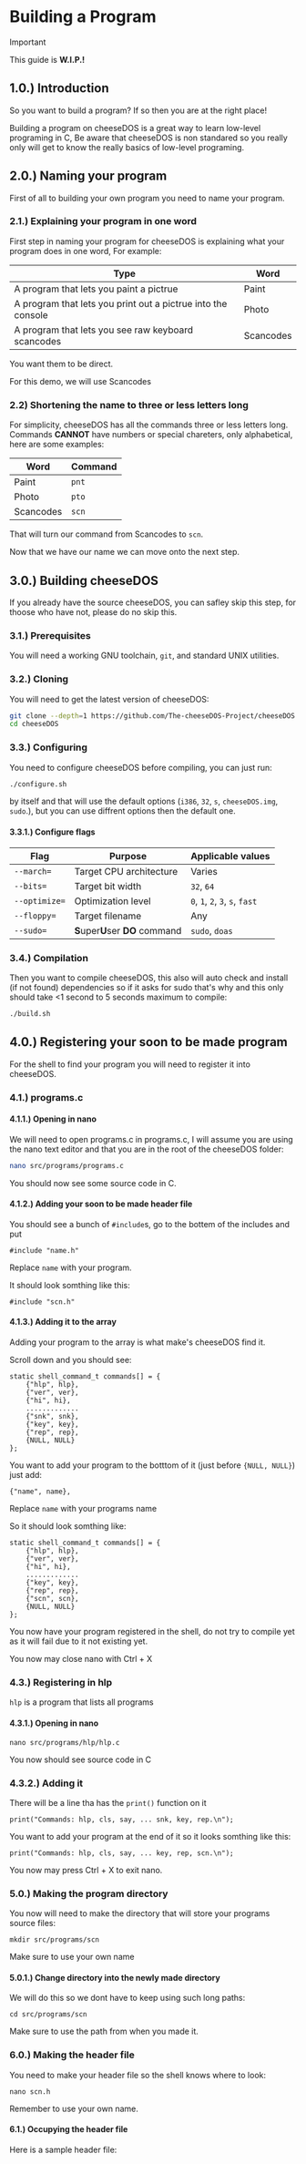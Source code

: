 # Building a Program
> [!IMPORTANT]
> This guide is **W.I.P.!**

## 1.0.) Introduction
So you want to build a program? If so then you are at the right place!

Building a program on cheeseDOS is a great way to learn low-level programing in C, Be aware that cheeseDOS is non standared so you really only will get to know the really basics of low-level programing.

## 2.0.) Naming your program
First of all to building your own program you need to name your program.

### 2.1.) Explaining your program in one word
First step in naming your program for cheeseDOS is explaining what your program does in one word, For example:

| Type                                                         | Word      |
|--------------------------------------------------------------|-----------|
| A program that lets you paint a pictrue                      | Paint     |
| A program that lets you print out a pictrue into the console | Photo     |
| A program that lets you see raw keyboard scancodes           | Scancodes |

You want them to be direct.

For this demo, we will use Scancodes

### 2.2) Shortening the name to three or less letters long
For simplicity, cheeseDOS has all the commands three or less letters long. Commands **CANNOT** have numbers or special chareters, only alphabetical, here are some examples:

| Word      | Command |
|-----------|---------|
| Paint     | `pnt`   |
| Photo     | `pto`   |
| Scancodes | `scn`   |

That will turn our command from Scancodes to `scn`.

Now that we have our name we can move onto the next step.

## 3.0.) Building cheeseDOS
If you already have the source cheeseDOS, you can safley skip this step, for thoose who have not, please do no skip this.

### 3.1.) Prerequisites
You will need a working GNU toolchain, `git`, and standard UNIX utilities.

### 3.2.) Cloning
You will need to get the latest version of cheeseDOS: 
```sh
git clone --depth=1 https://github.com/The-cheeseDOS-Project/cheeseDOS.git && \
cd cheeseDOS
```

### 3.3.) Configuring
You need to configure cheeseDOS before compiling, you can just run:

```sh
./configure.sh
```

by itself and that will use the default options (`i386`, `32`, `s`, `cheeseDOS.img`, `sudo`.), but you can use diffrent options then the default one.

#### 3.3.1.) Configure flags

| Flag          | Purpose                          | Applicable values               |
|---------------|----------------------------------|---------------------------------|
| `--march=`    | Target CPU architecture          | Varies                          |
| `--bits=`     | Target bit width                 | `32`, `64`                      |
| `--optimize=` | Optimization level               | `0`, `1`, `2`, `3`, `s`, `fast` |
| `--floppy=`   | Target filename                  | Any                             |
| `--sudo=`     | **S**uper**U**ser **DO** command | `sudo`, `doas`                  |

### 3.4.) Compilation
Then you want to compile cheeseDOS, this also will auto check and install (if not found) dependencies so if it asks for sudo that's why and this only should take <1 second to 5 seconds maximum to compile:
```sh
./build.sh
```

## 4.0.) Registering your soon to be made program
For the shell to find your program you will need to register it into cheeseDOS.

### 4.1.) programs.c
#### 4.1.1.) Opening in nano
We will need to open programs.c in programs.c, I will assume you are using the nano text editor and that you are in the root of the cheeseDOS folder:
```sh
nano src/programs/programs.c
```
You should now see some source code in C.

#### 4.1.2.) Adding your soon to be made header file
You should see a bunch of `#include`s, go to the bottem of the includes and put
```
#include "name.h"
```
Replace `name` with your program.

It should look somthing like this:
```
#include "scn.h"
```

#### 4.1.3.) Adding it to the array
Adding your program to the array is what make's cheeseDOS find it.

Scroll down and you should see:
```
static shell_command_t commands[] = {
    {"hlp", hlp},
    {"ver", ver},
    {"hi", hi},
    .............
    {"snk", snk},
    {"key", key},
    {"rep", rep},
    {NULL, NULL}
};
```

You want to add your program to the botttom of it (just before `{NULL, NULL}`) just add:
```
{"name", name},
```
Replace `name` with your programs name

So it should look somthing like:
```
static shell_command_t commands[] = {
    {"hlp", hlp},
    {"ver", ver},
    {"hi", hi},
    .............
    {"key", key},
    {"rep", rep},
    {"scn", scn},
    {NULL, NULL}
};
```
You now have your program registered in the shell, do not try to compile yet as it will fail due to it not existing yet.

You now may close nano with Ctrl + X

### 4.3.) Registering in hlp
`hlp` is a program that lists all programs

#### 4.3.1.) Opening in nano
```
nano src/programs/hlp/hlp.c
```
You now should see source code in C

### 4.3.2.) Adding it
There will be a line tha has the `print()` function on it
```
print("Commands: hlp, cls, say, ... snk, key, rep.\n");
```

You want to add your program at the end of it so it looks somthing like this:
```
print("Commands: hlp, cls, say, ... key, rep, scn.\n");
```

You now may press Ctrl + X to exit nano.

### 5.0.) Making the program directory
You now will need to make the directory that will store your programs source files:

```
mkdir src/programs/scn
```
Make sure to use your own name

#### 5.0.1.) Change directory into the newly made directory
We will do this so we dont have to keep using such long paths:
```
cd src/programs/scn
```

Make sure to use the path from when you made it.

### 6.0.) Making the header file
You need to make your header file so the shell knows where to look:
```
nano scn.h
```
Remember to use your own name.

#### 6.1.) Occupying the header file
Here is a sample header file:
